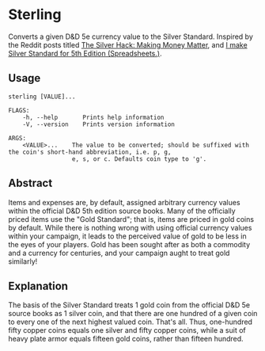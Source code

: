 # Sterling

Converts a given D&D 5e currency value to the Silver Standard. Inspired by the Reddit posts titled
[The Silver Hack: Making Money Matter](https://www.reddit.com/r/DnDBehindTheScreen/comments/80f6kt/the_silver_hack_making_money_matter/),
and [I make Silver Standard for 5th Edition (Spreadsheets.)](https://www.reddit.com/r/dndnext/comments/5tt5g8/i_make_silver_standard_for_5_edition_spreadsheets/).

## Usage

```
sterling [VALUE]...

FLAGS:
    -h, --help       Prints help information
    -V, --version    Prints version information

ARGS:
    <VALUE>...    The value to be converted; should be suffixed with the coin's short-hand abbreviation, i.e. p, g,
                  e, s, or c. Defaults coin type to 'g'.
```

## Abstract

Items and expenses are, by default, assigned arbitrary currency values within the official D&D 5th
edition source books. Many of the officially priced items use the "Gold Standard"; that is, items
are priced in gold coins by default. While there is nothing wrong with using official currency
values within your campaign, it leads to the perceived value of gold to be less in the eyes of your
players. Gold has been sought after as both a commodity and a currency for centuries, and your
campaign aught to treat gold similarly!

## Explanation

The basis of the Silver Standard treats 1 gold coin from the official D&D 5e source books as 1
silver coin, and that there are one hundred of a given coin to every one of the next highest valued
coin. That's all. Thus, one-hundred fifty copper coins equals one silver and fifty copper coins,
while a suit of heavy plate armor equals fifteen gold coins, rather than fifteen hundred.